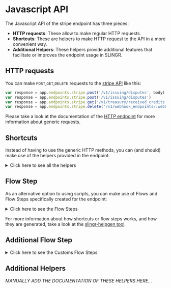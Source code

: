 # Javascript API

The Javascript API of the stripe endpoint has three pieces:

- **HTTP requests**: These allow to make regular HTTP requests.
- **Shortcuts**: These are helpers to make HTTP request to the API in a more convenient way.
- **Additional Helpers**: These helpers provide additional features that facilitate or improves the endpoint usage in SLINGR.

## HTTP requests
You can make `POST`,`GET`,`DELETE` requests to the [stripe API](API_URL_HERE) like this:
```javascript
var response = app.endpoints.stripe.post('/v1/issuing/disputes', body)
var response = app.endpoints.stripe.post('/v1/issuing/disputes')
var response = app.endpoints.stripe.get('/v1/treasury/received_credits')
var response = app.endpoints.stripe.delete('/v1/webhook_endpoints/:webhook_endpoint')
```

Please take a look at the documentation of the [HTTP endpoint](https://github.com/slingr-stack/http-endpoint#javascript-api)
for more information about generic requests.

## Shortcuts

Instead of having to use the generic HTTP methods, you can (and should) make use of the helpers provided in the endpoint:
<details>
    <summary>Click here to see all the helpers</summary>

<br>

* API URL: '/v1/account_links'
* HTTP Method: 'POST'
```javascript
app.endpoints.stripe.v1.accountLinks.post(body)
```
---
* API URL: '/v1/accounts'
* HTTP Method: 'POST'
```javascript
app.endpoints.stripe.v1.accounts.post(body)
```
---
* API URL: '/v1/accounts/:account'
* HTTP Method: 'POST'
```javascript
app.endpoints.stripe.v1.accounts.post(body)
```
---
* API URL: '/v1/accounts/:account/capabilities/:capability'
* HTTP Method: 'POST'
```javascript
app.endpoints.stripe.v1.accounts.capabilities.post(account, capability, body)
```
---
* API URL: '/v1/accounts/:account/external_accounts'
* HTTP Method: 'POST'
```javascript
app.endpoints.stripe.v1.accounts.externalAccounts.post(body)
```
---
* API URL: '/v1/accounts/:account/external_accounts/:id'
* HTTP Method: 'POST'
```javascript
app.endpoints.stripe.v1.accounts.externalAccounts.post(account, body)
```
---
* API URL: '/v1/accounts/:account/login_links'
* HTTP Method: 'POST'
```javascript
app.endpoints.stripe.v1.accounts.loginLinks.post(account, body)
```
---
* API URL: '/v1/accounts/:account/reject'
* HTTP Method: 'POST'
```javascript
app.endpoints.stripe.v1.accounts.reject.post(account, body)
```
---
* API URL: '/v1/application_fees/:id/refund'
* HTTP Method: 'POST'
```javascript
app.endpoints.stripe.v1.applicationFees.refund.post(id, body)
```
---
* API URL: '/v1/application_fees/:id/refunds'
* HTTP Method: 'POST'
```javascript
app.endpoints.stripe.v1.applicationFees.refunds.post(body)
```
---
* API URL: '/v1/application_fees/:fee/refunds/:id'
* HTTP Method: 'POST'
```javascript
app.endpoints.stripe.v1.applicationFees.refunds.post(fee, body)
```
---
* API URL: '/v1/charges'
* HTTP Method: 'POST'
```javascript
app.endpoints.stripe.v1.charges.post(body)
```
---
* API URL: '/v1/charges/:charge'
* HTTP Method: 'POST'
```javascript
app.endpoints.stripe.v1.charges.post(body)
```
---
* API URL: '/v1/charges/:charge/capture'
* HTTP Method: 'POST'
```javascript
app.endpoints.stripe.v1.charges.capture.post(charge, body)
```
---
* API URL: '/v1/checkout/sessions'
* HTTP Method: 'POST'
```javascript
app.endpoints.stripe.v1.checkout.sessions.post(body)
```
---
* API URL: '/v1/checkout/sessions/:session/expire'
* HTTP Method: 'POST'
```javascript
app.endpoints.stripe.v1.checkout.sessions.expire.post(session, body)
```
---
* API URL: '/v1/coupons'
* HTTP Method: 'POST'
```javascript
app.endpoints.stripe.v1.coupons.post(body)
```
---
* API URL: '/v1/coupons/:coupon'
* HTTP Method: 'POST'
```javascript
app.endpoints.stripe.v1.coupons.post(body)
```
---
* API URL: '/v1/credit_notes'
* HTTP Method: 'POST'
```javascript
app.endpoints.stripe.v1.creditNotes.post(body)
```
---
* API URL: '/v1/credit_notes/:id'
* HTTP Method: 'POST'
```javascript
app.endpoints.stripe.v1.creditNotes.post(body)
```
---
* API URL: '/v1/credit_notes/:id/void'
* HTTP Method: 'POST'
```javascript
app.endpoints.stripe.v1.creditNotes.void.post(id, body)
```
---
* API URL: '/v1/customers/:customer/balance_transactions'
* HTTP Method: 'POST'
```javascript
app.endpoints.stripe.v1.customers.balanceTransactions.post(body)
```
---
* API URL: '/v1/customers/:customer/balance_transactions/:transaction'
* HTTP Method: 'POST'
```javascript
app.endpoints.stripe.v1.customers.balanceTransactions.post(customer, body)
```
---
* API URL: '/v1/customers/:customer/cash_balance'
* HTTP Method: 'POST'
```javascript
app.endpoints.stripe.v1.customers.cashBalance.post(customer, body)
```
---
* API URL: '/v1/billing_portal/configurations'
* HTTP Method: 'POST'
```javascript
app.endpoints.stripe.v1.billingPortal.configurations.post(body)
```
---
* API URL: '/v1/billing_portal/configurations/:configuration'
* HTTP Method: 'POST'
```javascript
app.endpoints.stripe.v1.billingPortal.configurations.post(body)
```
---
* API URL: '/v1/billing_portal/sessions'
* HTTP Method: 'POST'
```javascript
app.endpoints.stripe.v1.billingPortal.sessions.post(body)
```
---
* API URL: '/v1/customers/:customer/tax_ids'
* HTTP Method: 'POST'
```javascript
app.endpoints.stripe.v1.customers.taxIds.post(customer, body)
```
---
* API URL: '/v1/customers'
* HTTP Method: 'POST'
```javascript
app.endpoints.stripe.v1.customers.post(body)
```
---
* API URL: '/v1/customers/:customer'
* HTTP Method: 'POST'
```javascript
app.endpoints.stripe.v1.customers.post(body)
```
---
* API URL: '/v1/disputes/:dispute'
* HTTP Method: 'POST'
```javascript
app.endpoints.stripe.v1.disputes.post(dispute, body)
```
---
* API URL: '/v1/disputes/:dispute/close'
* HTTP Method: 'POST'
```javascript
app.endpoints.stripe.v1.disputes.close.post(dispute, body)
```
---
* API URL: '/v1/file_links'
* HTTP Method: 'POST'
```javascript
app.endpoints.stripe.v1.fileLinks.post(body)
```
---
* API URL: '/v1/file_links/:link'
* HTTP Method: 'POST'
```javascript
app.endpoints.stripe.v1.fileLinks.post(body)
```
---
* API URL: 'https://files.stripe.com/v1/files'
* HTTP Method: 'POST'
```javascript
app.endpoints.stripe.v1.files.post(body)
```
---
* API URL: '/v1/financial_connections/accounts/:account/disconnect'
* HTTP Method: 'POST'
```javascript
app.endpoints.stripe.v1.financialConnections.accounts.disconnect.post(account, body)
```
---
* API URL: '/v1/financial_connections/accounts/:account/refresh'
* HTTP Method: 'POST'
```javascript
app.endpoints.stripe.v1.financialConnections.accounts.refresh.post(account, body)
```
---
* API URL: '/v1/financial_connections/sessions'
* HTTP Method: 'POST'
```javascript
app.endpoints.stripe.v1.financialConnections.sessions.post(body)
```
---
* API URL: '/v1/identity/verification_sessions'
* HTTP Method: 'POST'
```javascript
app.endpoints.stripe.v1.identity.verificationSessions.post(body)
```
---
* API URL: '/v1/identity/verification_sessions/:session'
* HTTP Method: 'POST'
```javascript
app.endpoints.stripe.v1.identity.verificationSessions.post(body)
```
---
* API URL: '/v1/identity/verification_sessions/:session/cancel'
* HTTP Method: 'POST'
```javascript
app.endpoints.stripe.v1.identity.verificationSessions.cancel.post(session, body)
```
---
* API URL: '/v1/identity/verification_sessions/:session/redact'
* HTTP Method: 'POST'
```javascript
app.endpoints.stripe.v1.identity.verificationSessions.redact.post(session, body)
```
---
* API URL: '/v1/invoiceitems'
* HTTP Method: 'POST'
```javascript
app.endpoints.stripe.v1.invoiceitems.post(body)
```
---
* API URL: '/v1/invoiceitems/:invoiceitem'
* HTTP Method: 'POST'
```javascript
app.endpoints.stripe.v1.invoiceitems.post(body)
```
---
* API URL: '/v1/invoices'
* HTTP Method: 'POST'
```javascript
app.endpoints.stripe.v1.invoices.post(body)
```
---
* API URL: '/v1/invoices/:invoice'
* HTTP Method: 'POST'
```javascript
app.endpoints.stripe.v1.invoices.post(body)
```
---
* API URL: '/v1/invoices/:invoice/finalize'
* HTTP Method: 'POST'
```javascript
app.endpoints.stripe.v1.invoices.finalize.post(invoice, body)
```
---
* API URL: '/v1/invoices/:invoice/mark_uncollectible'
* HTTP Method: 'POST'
```javascript
app.endpoints.stripe.v1.invoices.markUncollectible.post(invoice, body)
```
---
* API URL: '/v1/invoices/:invoice/pay'
* HTTP Method: 'POST'
```javascript
app.endpoints.stripe.v1.invoices.pay.post(invoice, body)
```
---
* API URL: '/v1/invoices/:invoice/send'
* HTTP Method: 'POST'
```javascript
app.endpoints.stripe.v1.invoices.send.post(invoice, body)
```
---
* API URL: '/v1/invoices/:invoice/void'
* HTTP Method: 'POST'
```javascript
app.endpoints.stripe.v1.invoices.void.post(invoice, body)
```
---
* API URL: '/v1/issuing/authorizations/:authorization'
* HTTP Method: 'POST'
```javascript
app.endpoints.stripe.v1.issuing.authorizations.post(authorization, body)
```
---
* API URL: '/v1/issuing/authorizations/:authorization/approve'
* HTTP Method: 'POST'
```javascript
app.endpoints.stripe.v1.issuing.authorizations.approve.post(authorization, body)
```
---
* API URL: '/v1/issuing/authorizations/:authorization/decline'
* HTTP Method: 'POST'
```javascript
app.endpoints.stripe.v1.issuing.authorizations.decline.post(authorization, body)
```
---
* API URL: '/v1/issuing/cardholders'
* HTTP Method: 'POST'
```javascript
app.endpoints.stripe.v1.issuing.cardholders.post(body)
```
---
* API URL: '/v1/issuing/cardholders/:cardholder'
* HTTP Method: 'POST'
```javascript
app.endpoints.stripe.v1.issuing.cardholders.post(body)
```
---
* API URL: '/v1/issuing/cards'
* HTTP Method: 'POST'
```javascript
app.endpoints.stripe.v1.issuing.cards.post(body)
```
---
* API URL: '/v1/issuing/cards/:card'
* HTTP Method: 'POST'
```javascript
app.endpoints.stripe.v1.issuing.cards.post(body)
```
---
* API URL: '/v1/test_helpers/issuing/cards/:card/shipping/fail'
* HTTP Method: 'POST'
```javascript
app.endpoints.stripe.v1.testHelpers.issuing.cards.shipping.fail.post(card, body)
```
---
* API URL: '/v1/test_helpers/issuing/cards/:card/shipping/return'
* HTTP Method: 'POST'
```javascript
app.endpoints.stripe.v1.testHelpers.issuing.cards.shipping.return.post(card, body)
```
---
* API URL: '/v1/test_helpers/issuing/cards/:card/shipping/ship'
* HTTP Method: 'POST'
```javascript
app.endpoints.stripe.v1.testHelpers.issuing.cards.shipping.ship.post(card, body)
```
---
* API URL: '/v1/issuing/disputes'
* HTTP Method: 'POST'
```javascript
app.endpoints.stripe.v1.issuing.disputes.post(body)
```
---
* API URL: '/v1/issuing/disputes/:dispute'
* HTTP Method: 'POST'
```javascript
app.endpoints.stripe.v1.issuing.disputes.post(body)
```
---
* API URL: '/v1/issuing/disputes/:dispute/submit'
* HTTP Method: 'POST'
```javascript
app.endpoints.stripe.v1.issuing.disputes.submit.post(dispute, body)
```
---
* API URL: '/v1/issuing/transactions/:transaction'
* HTTP Method: 'POST'
```javascript
app.endpoints.stripe.v1.issuing.transactions.post(transaction, body)
```
---
* API URL: '/v1/payment_intents'
* HTTP Method: 'POST'
```javascript
app.endpoints.stripe.v1.paymentIntents.post(body)
```
---
* API URL: '/v1/payment_intents/:intent'
* HTTP Method: 'POST'
```javascript
app.endpoints.stripe.v1.paymentIntents.post(body)
```
---
* API URL: '/v1/payment_intents/:intent/apply_customer_balance'
* HTTP Method: 'POST'
```javascript
app.endpoints.stripe.v1.paymentIntents.applyCustomerBalance.post(intent, body)
```
---
* API URL: '/v1/payment_intents/:intent/cancel'
* HTTP Method: 'POST'
```javascript
app.endpoints.stripe.v1.paymentIntents.cancel.post(intent, body)
```
---
* API URL: '/v1/payment_intents/:intent/capture'
* HTTP Method: 'POST'
```javascript
app.endpoints.stripe.v1.paymentIntents.capture.post(intent, body)
```
---
* API URL: '/v1/payment_intents/:intent/confirm'
* HTTP Method: 'POST'
```javascript
app.endpoints.stripe.v1.paymentIntents.confirm.post(intent, body)
```
---
* API URL: '/v1/payment_intents/:intent/increment_authorization'
* HTTP Method: 'POST'
```javascript
app.endpoints.stripe.v1.paymentIntents.incrementAuthorization.post(intent, body)
```
---
* API URL: '/v1/payment_intents/:intent/verify_microdeposits'
* HTTP Method: 'POST'
```javascript
app.endpoints.stripe.v1.paymentIntents.verifyMicrodeposits.post(intent, body)
```
---
* API URL: '/v1/payment_links'
* HTTP Method: 'POST'
```javascript
app.endpoints.stripe.v1.paymentLinks.post(body)
```
---
* API URL: '/v1/payment_links/:payment_link'
* HTTP Method: 'POST'
```javascript
app.endpoints.stripe.v1.paymentLinks.post(body)
```
---
* API URL: '/v1/payment_methods'
* HTTP Method: 'POST'
```javascript
app.endpoints.stripe.v1.paymentMethods.post(body)
```
---
* API URL: '/v1/payment_methods/:payment_method'
* HTTP Method: 'POST'
```javascript
app.endpoints.stripe.v1.paymentMethods.post(body)
```
---
* API URL: '/v1/payment_methods/:payment_method/attach'
* HTTP Method: 'POST'
```javascript
app.endpoints.stripe.v1.paymentMethods.attach.post(paymentMethod, body)
```
---
* API URL: '/v1/payment_methods/:payment_method/detach'
* HTTP Method: 'POST'
```javascript
app.endpoints.stripe.v1.paymentMethods.detach.post(paymentMethod, body)
```
---
* API URL: '/v1/payouts'
* HTTP Method: 'POST'
```javascript
app.endpoints.stripe.v1.payouts.post(body)
```
---
* API URL: '/v1/payouts/:payout'
* HTTP Method: 'POST'
```javascript
app.endpoints.stripe.v1.payouts.post(body)
```
---
* API URL: '/v1/payouts/:payout/cancel'
* HTTP Method: 'POST'
```javascript
app.endpoints.stripe.v1.payouts.cancel.post(payout, body)
```
---
* API URL: '/v1/payouts/:payout/reverse'
* HTTP Method: 'POST'
```javascript
app.endpoints.stripe.v1.payouts.reverse.post(payout, body)
```
---
* API URL: '/v1/accounts/:account/persons'
* HTTP Method: 'POST'
```javascript
app.endpoints.stripe.v1.accounts.persons.post(body)
```
---
* API URL: '/v1/accounts/:account/persons/:person'
* HTTP Method: 'POST'
```javascript
app.endpoints.stripe.v1.accounts.persons.post(account, body)
```
---
* API URL: '/v1/prices'
* HTTP Method: 'POST'
```javascript
app.endpoints.stripe.v1.prices.post(body)
```
---
* API URL: '/v1/prices/:price'
* HTTP Method: 'POST'
```javascript
app.endpoints.stripe.v1.prices.post(body)
```
---
* API URL: '/v1/products'
* HTTP Method: 'POST'
```javascript
app.endpoints.stripe.v1.products.post(body)
```
---
* API URL: '/v1/products/:id'
* HTTP Method: 'POST'
```javascript
app.endpoints.stripe.v1.products.post(body)
```
---
* API URL: '/v1/promotion_codes'
* HTTP Method: 'POST'
```javascript
app.endpoints.stripe.v1.promotionCodes.post(body)
```
---
* API URL: '/v1/promotion_codes/:promotion_code'
* HTTP Method: 'POST'
```javascript
app.endpoints.stripe.v1.promotionCodes.post(body)
```
---
* API URL: '/v1/quotes'
* HTTP Method: 'POST'
```javascript
app.endpoints.stripe.v1.quotes.post(body)
```
---
* API URL: '/v1/quotes/:quote'
* HTTP Method: 'POST'
```javascript
app.endpoints.stripe.v1.quotes.post(body)
```
---
* API URL: '/v1/quotes/:quote/accept'
* HTTP Method: 'POST'
```javascript
app.endpoints.stripe.v1.quotes.accept.post(quote, body)
```
---
* API URL: '/v1/quotes/:quote/cancel'
* HTTP Method: 'POST'
```javascript
app.endpoints.stripe.v1.quotes.cancel.post(quote, body)
```
---
* API URL: '/v1/quotes/:quote/finalize'
* HTTP Method: 'POST'
```javascript
app.endpoints.stripe.v1.quotes.finalize.post(quote, body)
```
---
* API URL: '/v1/reviews/:review/approve'
* HTTP Method: 'POST'
```javascript
app.endpoints.stripe.v1.reviews.approve.post(review, body)
```
---
* API URL: '/v1/radar/value_lists'
* HTTP Method: 'POST'
```javascript
app.endpoints.stripe.v1.radar.valueLists.post(body)
```
---
* API URL: '/v1/radar/value_lists/:value_list'
* HTTP Method: 'POST'
```javascript
app.endpoints.stripe.v1.radar.valueLists.post(body)
```
---
* API URL: '/v1/radar/value_list_items'
* HTTP Method: 'POST'
```javascript
app.endpoints.stripe.v1.radar.valueListItems.post(body)
```
---
* API URL: '/v1/refunds'
* HTTP Method: 'POST'
```javascript
app.endpoints.stripe.v1.refunds.post(body)
```
---
* API URL: '/v1/refunds/:refund'
* HTTP Method: 'POST'
```javascript
app.endpoints.stripe.v1.refunds.post(body)
```
---
* API URL: '/v1/reporting/report_runs'
* HTTP Method: 'POST'
```javascript
app.endpoints.stripe.v1.reporting.reportRuns.post(body)
```
---
* API URL: '/v1/apps/secrets'
* HTTP Method: 'POST'
```javascript
app.endpoints.stripe.v1.apps.secrets.post(body)
```
---
* API URL: '/v1/apps/secrets/delete'
* HTTP Method: 'POST'
```javascript
app.endpoints.stripe.v1.apps.secrets.delete.post(body)
```
---
* API URL: '/v1/setup_intents'
* HTTP Method: 'POST'
```javascript
app.endpoints.stripe.v1.setupIntents.post(body)
```
---
* API URL: '/v1/setup_intents/:intent'
* HTTP Method: 'POST'
```javascript
app.endpoints.stripe.v1.setupIntents.post(body)
```
---
* API URL: '/v1/setup_intents/:intent/cancel'
* HTTP Method: 'POST'
```javascript
app.endpoints.stripe.v1.setupIntents.cancel.post(intent, body)
```
---
* API URL: '/v1/setup_intents/:intent/confirm'
* HTTP Method: 'POST'
```javascript
app.endpoints.stripe.v1.setupIntents.confirm.post(intent, body)
```
---
* API URL: '/v1/setup_intents/:intent/verify_microdeposits'
* HTTP Method: 'POST'
```javascript
app.endpoints.stripe.v1.setupIntents.verifyMicrodeposits.post(intent, body)
```
---
* API URL: '/v1/shipping_rates'
* HTTP Method: 'POST'
```javascript
app.endpoints.stripe.v1.shippingRates.post(body)
```
---
* API URL: '/v1/shipping_rates/:shipping_rate_token'
* HTTP Method: 'POST'
```javascript
app.endpoints.stripe.v1.shippingRates.post(body)
```
---
* API URL: '/v1/skus'
* HTTP Method: 'POST'
```javascript
app.endpoints.stripe.v1.skus.post(body)
```
---
* API URL: '/v1/skus/:id'
* HTTP Method: 'POST'
```javascript
app.endpoints.stripe.v1.skus.post(body)
```
---
* API URL: '/v1/customers/:customer/sources'
* HTTP Method: 'POST'
```javascript
app.endpoints.stripe.v1.customers.sources.post(body)
```
---
* API URL: '/v1/customers/:customer/sources/:id'
* HTTP Method: 'POST'
```javascript
app.endpoints.stripe.v1.customers.sources.post(customer, body)
```
---
* API URL: '/v1/customers/:customer/sources/:id/verify'
* HTTP Method: 'POST'
```javascript
app.endpoints.stripe.v1.customers.sources.verify.post(customer, id, body)
```
---
* API URL: '/v1/sources'
* HTTP Method: 'POST'
```javascript
app.endpoints.stripe.v1.sources.post(body)
```
---
* API URL: '/v1/sources/:source'
* HTTP Method: 'POST'
```javascript
app.endpoints.stripe.v1.sources.post(body)
```
---
* API URL: '/v1/subscription_items'
* HTTP Method: 'POST'
```javascript
app.endpoints.stripe.v1.subscriptionItems.post(body)
```
---
* API URL: '/v1/subscription_items/:item'
* HTTP Method: 'POST'
```javascript
app.endpoints.stripe.v1.subscriptionItems.post(body)
```
---
* API URL: '/v1/subscription_items/:subscription_item/usage_records'
* HTTP Method: 'POST'
```javascript
app.endpoints.stripe.v1.subscriptionItems.usageRecords.post(subscriptionItem, body)
```
---
* API URL: '/v1/subscription_schedules'
* HTTP Method: 'POST'
```javascript
app.endpoints.stripe.v1.subscriptionSchedules.post(body)
```
---
* API URL: '/v1/subscription_schedules/:schedule'
* HTTP Method: 'POST'
```javascript
app.endpoints.stripe.v1.subscriptionSchedules.post(body)
```
---
* API URL: '/v1/subscription_schedules/:schedule/cancel'
* HTTP Method: 'POST'
```javascript
app.endpoints.stripe.v1.subscriptionSchedules.cancel.post(schedule, body)
```
---
* API URL: '/v1/subscription_schedules/:schedule/release'
* HTTP Method: 'POST'
```javascript
app.endpoints.stripe.v1.subscriptionSchedules.release.post(schedule, body)
```
---
* API URL: '/v1/subscriptions'
* HTTP Method: 'POST'
```javascript
app.endpoints.stripe.v1.subscriptions.post(body)
```
---
* API URL: '/v1/subscriptions/:subscription_exposed_id'
* HTTP Method: 'POST'
```javascript
app.endpoints.stripe.v1.subscriptions.post(body)
```
---
* API URL: '/v1/tax_rates'
* HTTP Method: 'POST'
```javascript
app.endpoints.stripe.v1.taxRates.post(body)
```
---
* API URL: '/v1/tax_rates/:tax_rate'
* HTTP Method: 'POST'
```javascript
app.endpoints.stripe.v1.taxRates.post(body)
```
---
* API URL: '/v1/terminal/configurations'
* HTTP Method: 'POST'
```javascript
app.endpoints.stripe.v1.terminal.configurations.post(body)
```
---
* API URL: '/v1/terminal/configurations/:configuration'
* HTTP Method: 'POST'
```javascript
app.endpoints.stripe.v1.terminal.configurations.post(body)
```
---
* API URL: '/v1/terminal/connection_tokens'
* HTTP Method: 'POST'
```javascript
app.endpoints.stripe.v1.terminal.connectionTokens.post(body)
```
---
* API URL: '/v1/terminal/locations'
* HTTP Method: 'POST'
```javascript
app.endpoints.stripe.v1.terminal.locations.post(body)
```
---
* API URL: '/v1/terminal/locations/:location'
* HTTP Method: 'POST'
```javascript
app.endpoints.stripe.v1.terminal.locations.post(body)
```
---
* API URL: '/v1/terminal/readers'
* HTTP Method: 'POST'
```javascript
app.endpoints.stripe.v1.terminal.readers.post(body)
```
---
* API URL: '/v1/terminal/readers/:reader'
* HTTP Method: 'POST'
```javascript
app.endpoints.stripe.v1.terminal.readers.post(body)
```
---
* API URL: '/v1/terminal/readers/:reader/cancel_action'
* HTTP Method: 'POST'
```javascript
app.endpoints.stripe.v1.terminal.readers.cancelAction.post(reader, body)
```
---
* API URL: '/v1/terminal/readers/:reader/process_payment_intent'
* HTTP Method: 'POST'
```javascript
app.endpoints.stripe.v1.terminal.readers.processPaymentIntent.post(reader, body)
```
---
* API URL: '/v1/terminal/readers/:reader/process_setup_intent'
* HTTP Method: 'POST'
```javascript
app.endpoints.stripe.v1.terminal.readers.processSetupIntent.post(reader, body)
```
---
* API URL: '/v1/terminal/readers/:reader/set_reader_display'
* HTTP Method: 'POST'
```javascript
app.endpoints.stripe.v1.terminal.readers.setReaderDisplay.post(reader, body)
```
---
* API URL: '/v1/test_helpers/terminal/readers/:reader/present_payment_method'
* HTTP Method: 'POST'
```javascript
app.endpoints.stripe.v1.testHelpers.terminal.readers.presentPaymentMethod.post(reader, body)
```
---
* API URL: '/v1/test_helpers/test_clocks'
* HTTP Method: 'POST'
```javascript
app.endpoints.stripe.v1.testHelpers.testClocks.post(body)
```
---
* API URL: '/v1/test_helpers/test_clocks/:test_clock/advance'
* HTTP Method: 'POST'
```javascript
app.endpoints.stripe.v1.testHelpers.testClocks.advance.post(testClock, body)
```
---
* API URL: '/v1/tokens'
* HTTP Method: 'POST'
```javascript
app.endpoints.stripe.v1.tokens.post(body)
```
---
* API URL: '/v1/topups'
* HTTP Method: 'POST'
```javascript
app.endpoints.stripe.v1.topups.post(body)
```
---
* API URL: '/v1/topups/:topup'
* HTTP Method: 'POST'
```javascript
app.endpoints.stripe.v1.topups.post(body)
```
---
* API URL: '/v1/topups/:topup/cancel'
* HTTP Method: 'POST'
```javascript
app.endpoints.stripe.v1.topups.cancel.post(topup, body)
```
---
* API URL: '/v1/transfers/:id/reversals'
* HTTP Method: 'POST'
```javascript
app.endpoints.stripe.v1.transfers.reversals.post(body)
```
---
* API URL: '/v1/transfers/:transfer/reversals/:id'
* HTTP Method: 'POST'
```javascript
app.endpoints.stripe.v1.transfers.reversals.post(transfer, body)
```
---
* API URL: '/v1/transfers'
* HTTP Method: 'POST'
```javascript
app.endpoints.stripe.v1.transfers.post(body)
```
---
* API URL: '/v1/transfers/:transfer'
* HTTP Method: 'POST'
```javascript
app.endpoints.stripe.v1.transfers.post(body)
```
---
* API URL: '/v1/treasury/credit_reversals'
* HTTP Method: 'POST'
```javascript
app.endpoints.stripe.v1.treasury.creditReversals.post(body)
```
---
* API URL: '/v1/treasury/debit_reversals'
* HTTP Method: 'POST'
```javascript
app.endpoints.stripe.v1.treasury.debitReversals.post(body)
```
---
* API URL: '/v1/treasury/financial_accounts/:financial_account/features'
* HTTP Method: 'POST'
```javascript
app.endpoints.stripe.v1.treasury.financialAccounts.features.post(financialAccount, body)
```
---
* API URL: '/v1/treasury/financial_accounts'
* HTTP Method: 'POST'
```javascript
app.endpoints.stripe.v1.treasury.financialAccounts.post(body)
```
---
* API URL: '/v1/treasury/financial_accounts/:financial_account'
* HTTP Method: 'POST'
```javascript
app.endpoints.stripe.v1.treasury.financialAccounts.post(body)
```
---
* API URL: '/v1/test_helpers/treasury/inbound_transfers/:id/fail'
* HTTP Method: 'POST'
```javascript
app.endpoints.stripe.v1.testHelpers.treasury.inboundTransfers.fail.post(id, body)
```
---
* API URL: '/v1/test_helpers/treasury/inbound_transfers/:id/succeed'
* HTTP Method: 'POST'
```javascript
app.endpoints.stripe.v1.testHelpers.treasury.inboundTransfers.succeed.post(id, body)
```
---
* API URL: '/v1/treasury/inbound_transfers'
* HTTP Method: 'POST'
```javascript
app.endpoints.stripe.v1.treasury.inboundTransfers.post(body)
```
---
* API URL: '/v1/treasury/inbound_transfers/:inbound_transfer/cancel'
* HTTP Method: 'POST'
```javascript
app.endpoints.stripe.v1.treasury.inboundTransfers.cancel.post(inboundTransfer, body)
```
---
* API URL: '/v1/test_helpers/treasury/outbound_payments/:id/fail'
* HTTP Method: 'POST'
```javascript
app.endpoints.stripe.v1.testHelpers.treasury.outboundPayments.fail.post(id, body)
```
---
* API URL: '/v1/test_helpers/treasury/outbound_payments/:id/post'
* HTTP Method: 'POST'
```javascript
app.endpoints.stripe.v1.testHelpers.treasury.outboundPayments.post.post(id, body)
```
---
* API URL: '/v1/test_helpers/treasury/outbound_payments/:id/return'
* HTTP Method: 'POST'
```javascript
app.endpoints.stripe.v1.testHelpers.treasury.outboundPayments.return.post(id, body)
```
---
* API URL: '/v1/treasury/outbound_payments'
* HTTP Method: 'POST'
```javascript
app.endpoints.stripe.v1.treasury.outboundPayments.post(body)
```
---
* API URL: '/v1/treasury/outbound_payments/:id/cancel'
* HTTP Method: 'POST'
```javascript
app.endpoints.stripe.v1.treasury.outboundPayments.cancel.post(id, body)
```
---
* API URL: '/v1/test_helpers/treasury/outbound_transfers/:outbound_transfer/fail'
* HTTP Method: 'POST'
```javascript
app.endpoints.stripe.v1.testHelpers.treasury.outboundTransfers.fail.post(outboundTransfer, body)
```
---
* API URL: '/v1/test_helpers/treasury/outbound_transfers/:outbound_transfer/post'
* HTTP Method: 'POST'
```javascript
app.endpoints.stripe.v1.testHelpers.treasury.outboundTransfers.post.post(outboundTransfer, body)
```
---
* API URL: '/v1/test_helpers/treasury/outbound_transfers/:outbound_transfer/return'
* HTTP Method: 'POST'
```javascript
app.endpoints.stripe.v1.testHelpers.treasury.outboundTransfers.return.post(outboundTransfer, body)
```
---
* API URL: '/v1/treasury/outbound_transfers'
* HTTP Method: 'POST'
```javascript
app.endpoints.stripe.v1.treasury.outboundTransfers.post(body)
```
---
* API URL: '/v1/treasury/outbound_transfers/:outbound_transfer/cancel'
* HTTP Method: 'POST'
```javascript
app.endpoints.stripe.v1.treasury.outboundTransfers.cancel.post(outboundTransfer, body)
```
---
* API URL: '/v1/test_helpers/treasury/received_credits'
* HTTP Method: 'POST'
```javascript
app.endpoints.stripe.v1.testHelpers.treasury.receivedCredits.post(body)
```
---
* API URL: '/v1/test_helpers/treasury/received_debits'
* HTTP Method: 'POST'
```javascript
app.endpoints.stripe.v1.testHelpers.treasury.receivedDebits.post(body)
```
---
* API URL: '/v1/webhook_endpoints'
* HTTP Method: 'POST'
```javascript
app.endpoints.stripe.v1.webhookEndpoints.post(body)
```
---
* API URL: '/v1/webhook_endpoints/:webhook_endpoint'
* HTTP Method: 'POST'
```javascript
app.endpoints.stripe.v1.webhookEndpoints.post(body)
```
---
* API URL: '/v1/accounts'
* HTTP Method: 'GET'
```javascript
app.endpoints.stripe.v1.accounts.get()
```
---
* API URL: '/v1/accounts/:account'
* HTTP Method: 'GET'
```javascript
app.endpoints.stripe.v1.accounts.get()
```
---
* API URL: '/v1/accounts/:account/capabilities'
* HTTP Method: 'GET'
```javascript
app.endpoints.stripe.v1.accounts.capabilities.get()
```
---
* API URL: '/v1/accounts/:account/capabilities/:capability'
* HTTP Method: 'GET'
```javascript
app.endpoints.stripe.v1.accounts.capabilities.get(account)
```
---
* API URL: '/v1/accounts/:account/external_accounts'
* HTTP Method: 'GET'
```javascript
app.endpoints.stripe.v1.accounts.externalAccounts.get()
```
---
* API URL: '/v1/accounts/:account/external_accounts/:id'
* HTTP Method: 'GET'
```javascript
app.endpoints.stripe.v1.accounts.externalAccounts.get(account)
```
---
* API URL: '/v1/application_fees/:id/refunds'
* HTTP Method: 'GET'
```javascript
app.endpoints.stripe.v1.applicationFees.refunds.get()
```
---
* API URL: '/v1/application_fees/:fee/refunds/:id'
* HTTP Method: 'GET'
```javascript
app.endpoints.stripe.v1.applicationFees.refunds.get(fee)
```
---
* API URL: '/v1/application_fees'
* HTTP Method: 'GET'
```javascript
app.endpoints.stripe.v1.applicationFees.get()
```
---
* API URL: '/v1/application_fees/:id'
* HTTP Method: 'GET'
```javascript
app.endpoints.stripe.v1.applicationFees.get()
```
---
* API URL: '/v1/balance'
* HTTP Method: 'GET'
```javascript
app.endpoints.stripe.v1.balance.get()
```
---
* API URL: '/v1/balance_transactions'
* HTTP Method: 'GET'
```javascript
app.endpoints.stripe.v1.balanceTransactions.get()
```
---
* API URL: '/v1/balance_transactions/:id'
* HTTP Method: 'GET'
```javascript
app.endpoints.stripe.v1.balanceTransactions.get()
```
---
* API URL: '/v1/charges'
* HTTP Method: 'GET'
```javascript
app.endpoints.stripe.v1.charges.get()
```
---
* API URL: '/v1/charges/:charge'
* HTTP Method: 'GET'
```javascript
app.endpoints.stripe.v1.charges.get()
```
---
* API URL: '/v1/charges/search'
* HTTP Method: 'GET'
```javascript
app.endpoints.stripe.v1.charges.search.get()
```
---
* API URL: '/v1/checkout/sessions'
* HTTP Method: 'GET'
```javascript
app.endpoints.stripe.v1.checkout.sessions.get()
```
---
* API URL: '/v1/checkout/sessions/:session'
* HTTP Method: 'GET'
```javascript
app.endpoints.stripe.v1.checkout.sessions.get()
```
---
* API URL: '/v1/checkout/sessions/:session/line_items'
* HTTP Method: 'GET'
```javascript
app.endpoints.stripe.v1.checkout.sessions.lineItems.get(session)
```
---
* API URL: '/v1/country_specs'
* HTTP Method: 'GET'
```javascript
app.endpoints.stripe.v1.countrySpecs.get()
```
---
* API URL: '/v1/country_specs/:country'
* HTTP Method: 'GET'
```javascript
app.endpoints.stripe.v1.countrySpecs.get()
```
---
* API URL: '/v1/coupons'
* HTTP Method: 'GET'
```javascript
app.endpoints.stripe.v1.coupons.get()
```
---
* API URL: '/v1/coupons/:coupon'
* HTTP Method: 'GET'
```javascript
app.endpoints.stripe.v1.coupons.get()
```
---
* API URL: '/v1/credit_notes'
* HTTP Method: 'GET'
```javascript
app.endpoints.stripe.v1.creditNotes.get()
```
---
* API URL: '/v1/credit_notes/:id'
* HTTP Method: 'GET'
```javascript
app.endpoints.stripe.v1.creditNotes.get()
```
---
* API URL: '/v1/credit_notes/preview'
* HTTP Method: 'GET'
```javascript
app.endpoints.stripe.v1.creditNotes.preview.get()
```
---
* API URL: '/v1/credit_notes/preview/lines'
* HTTP Method: 'GET'
```javascript
app.endpoints.stripe.v1.creditNotes.preview.lines.get()
```
---
* API URL: '/v1/credit_notes/:credit_note/lines'
* HTTP Method: 'GET'
```javascript
app.endpoints.stripe.v1.creditNotes.lines.get(creditNote)
```
---
* API URL: '/v1/customers/:customer/balance_transactions'
* HTTP Method: 'GET'
```javascript
app.endpoints.stripe.v1.customers.balanceTransactions.get()
```
---
* API URL: '/v1/customers/:customer/balance_transactions/:transaction'
* HTTP Method: 'GET'
```javascript
app.endpoints.stripe.v1.customers.balanceTransactions.get(customer)
```
---
* API URL: '/v1/customers/:customer/cash_balance'
* HTTP Method: 'GET'
```javascript
app.endpoints.stripe.v1.customers.cashBalance.get(customer)
```
---
* API URL: '/v1/customers/:customer/cash_balance_transactions'
* HTTP Method: 'GET'
```javascript
app.endpoints.stripe.v1.customers.cashBalanceTransactions.get()
```
---
* API URL: '/v1/customers/:customer/cash_balance_transactions/:transaction'
* HTTP Method: 'GET'
```javascript
app.endpoints.stripe.v1.customers.cashBalanceTransactions.get(customer)
```
---
* API URL: '/v1/billing_portal/configurations'
* HTTP Method: 'GET'
```javascript
app.endpoints.stripe.v1.billingPortal.configurations.get()
```
---
* API URL: '/v1/billing_portal/configurations/:configuration'
* HTTP Method: 'GET'
```javascript
app.endpoints.stripe.v1.billingPortal.configurations.get()
```
---
* API URL: '/v1/customers/:customer/tax_ids'
* HTTP Method: 'GET'
```javascript
app.endpoints.stripe.v1.customers.taxIds.get()
```
---
* API URL: '/v1/customers/:customer/tax_ids/:id'
* HTTP Method: 'GET'
```javascript
app.endpoints.stripe.v1.customers.taxIds.get(customer)
```
---
* API URL: '/v1/customers'
* HTTP Method: 'GET'
```javascript
app.endpoints.stripe.v1.customers.get()
```
---
* API URL: '/v1/customers/:customer'
* HTTP Method: 'GET'
```javascript
app.endpoints.stripe.v1.customers.get()
```
---
* API URL: '/v1/customers/search'
* HTTP Method: 'GET'
```javascript
app.endpoints.stripe.v1.customers.search.get()
```
---
* API URL: '/v1/customers/:customer/payment_methods/:payment_method'
* HTTP Method: 'GET'
```javascript
app.endpoints.stripe.v1.customers.paymentMethods.get(customer)
```
---
* API URL: '/v1/customers/:customer/payment_methods'
* HTTP Method: 'GET'
```javascript
app.endpoints.stripe.v1.customers.paymentMethods.get()
```
---
* API URL: '/v1/disputes'
* HTTP Method: 'GET'
```javascript
app.endpoints.stripe.v1.disputes.get()
```
---
* API URL: '/v1/disputes/:dispute'
* HTTP Method: 'GET'
```javascript
app.endpoints.stripe.v1.disputes.get()
```
---
* API URL: '/v1/events'
* HTTP Method: 'GET'
```javascript
app.endpoints.stripe.v1.events.get()
```
---
* API URL: '/v1/events/:id'
* HTTP Method: 'GET'
```javascript
app.endpoints.stripe.v1.events.get()
```
---
* API URL: '/v1/exchange_rates'
* HTTP Method: 'GET'
```javascript
app.endpoints.stripe.v1.exchangeRates.get()
```
---
* API URL: '/v1/exchange_rates/:rate_id'
* HTTP Method: 'GET'
```javascript
app.endpoints.stripe.v1.exchangeRates.get()
```
---
* API URL: '/v1/file_links'
* HTTP Method: 'GET'
```javascript
app.endpoints.stripe.v1.fileLinks.get()
```
---
* API URL: '/v1/file_links/:link'
* HTTP Method: 'GET'
```javascript
app.endpoints.stripe.v1.fileLinks.get()
```
---
* API URL: '/v1/files'
* HTTP Method: 'GET'
```javascript
app.endpoints.stripe.v1.files.get()
```
---
* API URL: '/v1/files/:file'
* HTTP Method: 'GET'
```javascript
app.endpoints.stripe.v1.files.get()
```
---
* API URL: '/v1/financial_connections/accounts'
* HTTP Method: 'GET'
```javascript
app.endpoints.stripe.v1.financialConnections.accounts.get()
```
---
* API URL: '/v1/financial_connections/accounts/:account'
* HTTP Method: 'GET'
```javascript
app.endpoints.stripe.v1.financialConnections.accounts.get()
```
---
* API URL: '/v1/financial_connections/sessions/:session'
* HTTP Method: 'GET'
```javascript
app.endpoints.stripe.v1.financialConnections.sessions.get(session)
```
---
* API URL: '/v1/identity/verification_reports'
* HTTP Method: 'GET'
```javascript
app.endpoints.stripe.v1.identity.verificationReports.get()
```
---
* API URL: '/v1/identity/verification_reports/:report'
* HTTP Method: 'GET'
```javascript
app.endpoints.stripe.v1.identity.verificationReports.get()
```
---
* API URL: '/v1/identity/verification_sessions'
* HTTP Method: 'GET'
```javascript
app.endpoints.stripe.v1.identity.verificationSessions.get()
```
---
* API URL: '/v1/identity/verification_sessions/:session'
* HTTP Method: 'GET'
```javascript
app.endpoints.stripe.v1.identity.verificationSessions.get()
```
---
* API URL: '/v1/invoiceitems'
* HTTP Method: 'GET'
```javascript
app.endpoints.stripe.v1.invoiceitems.get()
```
---
* API URL: '/v1/invoiceitems/:invoiceitem'
* HTTP Method: 'GET'
```javascript
app.endpoints.stripe.v1.invoiceitems.get()
```
---
* API URL: '/v1/invoices'
* HTTP Method: 'GET'
```javascript
app.endpoints.stripe.v1.invoices.get()
```
---
* API URL: '/v1/invoices/:invoice'
* HTTP Method: 'GET'
```javascript
app.endpoints.stripe.v1.invoices.get()
```
---
* API URL: '/v1/invoices/search'
* HTTP Method: 'GET'
```javascript
app.endpoints.stripe.v1.invoices.search.get()
```
---
* API URL: '/v1/invoices/upcoming'
* HTTP Method: 'GET'
```javascript
app.endpoints.stripe.v1.invoices.upcoming.get()
```
---
* API URL: '/v1/invoices/upcoming/lines'
* HTTP Method: 'GET'
```javascript
app.endpoints.stripe.v1.invoices.upcoming.lines.get()
```
---
* API URL: '/v1/invoices/:invoice/lines'
* HTTP Method: 'GET'
```javascript
app.endpoints.stripe.v1.invoices.lines.get(invoice)
```
---
* API URL: '/v1/issuing/authorizations'
* HTTP Method: 'GET'
```javascript
app.endpoints.stripe.v1.issuing.authorizations.get()
```
---
* API URL: '/v1/issuing/authorizations/:authorization'
* HTTP Method: 'GET'
```javascript
app.endpoints.stripe.v1.issuing.authorizations.get()
```
---
* API URL: '/v1/issuing/cardholders'
* HTTP Method: 'GET'
```javascript
app.endpoints.stripe.v1.issuing.cardholders.get()
```
---
* API URL: '/v1/issuing/cardholders/:cardholder'
* HTTP Method: 'GET'
```javascript
app.endpoints.stripe.v1.issuing.cardholders.get()
```
---
* API URL: '/v1/issuing/cards'
* HTTP Method: 'GET'
```javascript
app.endpoints.stripe.v1.issuing.cards.get()
```
---
* API URL: '/v1/issuing/cards/:card'
* HTTP Method: 'GET'
```javascript
app.endpoints.stripe.v1.issuing.cards.get()
```
---
* API URL: '/v1/issuing/disputes'
* HTTP Method: 'GET'
```javascript
app.endpoints.stripe.v1.issuing.disputes.get()
```
---
* API URL: '/v1/issuing/disputes/:dispute'
* HTTP Method: 'GET'
```javascript
app.endpoints.stripe.v1.issuing.disputes.get()
```
---
* API URL: '/v1/issuing/transactions'
* HTTP Method: 'GET'
```javascript
app.endpoints.stripe.v1.issuing.transactions.get()
```
---
* API URL: '/v1/issuing/transactions/:transaction'
* HTTP Method: 'GET'
```javascript
app.endpoints.stripe.v1.issuing.transactions.get()
```
---
* API URL: '/v1/mandates/:mandate'
* HTTP Method: 'GET'
```javascript
app.endpoints.stripe.v1.mandates.get(mandate)
```
---
* API URL: '/v1/payment_intents'
* HTTP Method: 'GET'
```javascript
app.endpoints.stripe.v1.paymentIntents.get()
```
---
* API URL: '/v1/payment_intents/:intent'
* HTTP Method: 'GET'
```javascript
app.endpoints.stripe.v1.paymentIntents.get()
```
---
* API URL: '/v1/payment_intents/search'
* HTTP Method: 'GET'
```javascript
app.endpoints.stripe.v1.paymentIntents.search.get()
```
---
* API URL: '/v1/payment_links'
* HTTP Method: 'GET'
```javascript
app.endpoints.stripe.v1.paymentLinks.get()
```
---
* API URL: '/v1/payment_links/:payment_link'
* HTTP Method: 'GET'
```javascript
app.endpoints.stripe.v1.paymentLinks.get()
```
---
* API URL: '/v1/payment_links/:payment_link/line_items'
* HTTP Method: 'GET'
```javascript
app.endpoints.stripe.v1.paymentLinks.lineItems.get(paymentLink)
```
---
* API URL: '/v1/payment_methods'
* HTTP Method: 'GET'
```javascript
app.endpoints.stripe.v1.paymentMethods.get()
```
---
* API URL: '/v1/payment_methods/:payment_method'
* HTTP Method: 'GET'
```javascript
app.endpoints.stripe.v1.paymentMethods.get()
```
---
* API URL: '/v1/payouts'
* HTTP Method: 'GET'
```javascript
app.endpoints.stripe.v1.payouts.get()
```
---
* API URL: '/v1/payouts/:payout'
* HTTP Method: 'GET'
```javascript
app.endpoints.stripe.v1.payouts.get()
```
---
* API URL: '/v1/accounts/:account/persons'
* HTTP Method: 'GET'
```javascript
app.endpoints.stripe.v1.accounts.persons.get()
```
---
* API URL: '/v1/accounts/:account/persons/:person'
* HTTP Method: 'GET'
```javascript
app.endpoints.stripe.v1.accounts.persons.get(account)
```
---
* API URL: '/v1/prices'
* HTTP Method: 'GET'
```javascript
app.endpoints.stripe.v1.prices.get()
```
---
* API URL: '/v1/prices/:price'
* HTTP Method: 'GET'
```javascript
app.endpoints.stripe.v1.prices.get()
```
---
* API URL: '/v1/prices/search'
* HTTP Method: 'GET'
```javascript
app.endpoints.stripe.v1.prices.search.get()
```
---
* API URL: '/v1/products'
* HTTP Method: 'GET'
```javascript
app.endpoints.stripe.v1.products.get()
```
---
* API URL: '/v1/products/:id'
* HTTP Method: 'GET'
```javascript
app.endpoints.stripe.v1.products.get()
```
---
* API URL: '/v1/products/search'
* HTTP Method: 'GET'
```javascript
app.endpoints.stripe.v1.products.search.get()
```
---
* API URL: '/v1/promotion_codes'
* HTTP Method: 'GET'
```javascript
app.endpoints.stripe.v1.promotionCodes.get()
```
---
* API URL: '/v1/promotion_codes/:promotion_code'
* HTTP Method: 'GET'
```javascript
app.endpoints.stripe.v1.promotionCodes.get()
```
---
* API URL: '/v1/quotes/:quote/computed_upfront_line_items'
* HTTP Method: 'GET'
```javascript
app.endpoints.stripe.v1.quotes.computedUpfrontLineItems.get(quote)
```
---
* API URL: '/v1/quotes/:quote/line_items'
* HTTP Method: 'GET'
```javascript
app.endpoints.stripe.v1.quotes.lineItems.get(quote)
```
---
* API URL: '/v1/quotes'
* HTTP Method: 'GET'
```javascript
app.endpoints.stripe.v1.quotes.get()
```
---
* API URL: '/v1/quotes/:quote'
* HTTP Method: 'GET'
```javascript
app.endpoints.stripe.v1.quotes.get()
```
---
* API URL: '/v1/quotes/:quote/pdf'
* HTTP Method: 'GET'
```javascript
app.endpoints.stripe.v1.quotes.pdf.get(quote)
```
---
* API URL: '/v1/radar/early_fraud_warnings'
* HTTP Method: 'GET'
```javascript
app.endpoints.stripe.v1.radar.earlyFraudWarnings.get()
```
---
* API URL: '/v1/radar/early_fraud_warnings/:early_fraud_warning'
* HTTP Method: 'GET'
```javascript
app.endpoints.stripe.v1.radar.earlyFraudWarnings.get()
```
---
* API URL: '/v1/reviews'
* HTTP Method: 'GET'
```javascript
app.endpoints.stripe.v1.reviews.get()
```
---
* API URL: '/v1/reviews/:review'
* HTTP Method: 'GET'
```javascript
app.endpoints.stripe.v1.reviews.get()
```
---
* API URL: '/v1/radar/value_lists'
* HTTP Method: 'GET'
```javascript
app.endpoints.stripe.v1.radar.valueLists.get()
```
---
* API URL: '/v1/radar/value_lists/:value_list'
* HTTP Method: 'GET'
```javascript
app.endpoints.stripe.v1.radar.valueLists.get()
```
---
* API URL: '/v1/radar/value_list_items'
* HTTP Method: 'GET'
```javascript
app.endpoints.stripe.v1.radar.valueListItems.get()
```
---
* API URL: '/v1/radar/value_list_items/:item'
* HTTP Method: 'GET'
```javascript
app.endpoints.stripe.v1.radar.valueListItems.get()
```
---
* API URL: '/v1/refunds'
* HTTP Method: 'GET'
```javascript
app.endpoints.stripe.v1.refunds.get()
```
---
* API URL: '/v1/refunds/:refund'
* HTTP Method: 'GET'
```javascript
app.endpoints.stripe.v1.refunds.get()
```
---
* API URL: '/v1/reporting/report_runs'
* HTTP Method: 'GET'
```javascript
app.endpoints.stripe.v1.reporting.reportRuns.get()
```
---
* API URL: '/v1/reporting/report_runs/:report_run'
* HTTP Method: 'GET'
```javascript
app.endpoints.stripe.v1.reporting.reportRuns.get()
```
---
* API URL: '/v1/reporting/report_types'
* HTTP Method: 'GET'
```javascript
app.endpoints.stripe.v1.reporting.reportTypes.get()
```
---
* API URL: '/v1/reporting/report_types/:report_type'
* HTTP Method: 'GET'
```javascript
app.endpoints.stripe.v1.reporting.reportTypes.get()
```
---
* API URL: '/v1/apps/secrets'
* HTTP Method: 'GET'
```javascript
app.endpoints.stripe.v1.apps.secrets.get()
```
---
* API URL: '/v1/apps/secrets/find'
* HTTP Method: 'GET'
```javascript
app.endpoints.stripe.v1.apps.secrets.find.get()
```
---
* API URL: '/v1/setup_attempts'
* HTTP Method: 'GET'
```javascript
app.endpoints.stripe.v1.setupAttempts.get()
```
---
* API URL: '/v1/setup_intents'
* HTTP Method: 'GET'
```javascript
app.endpoints.stripe.v1.setupIntents.get()
```
---
* API URL: '/v1/setup_intents/:intent'
* HTTP Method: 'GET'
```javascript
app.endpoints.stripe.v1.setupIntents.get()
```
---
* API URL: '/v1/shipping_rates'
* HTTP Method: 'GET'
```javascript
app.endpoints.stripe.v1.shippingRates.get()
```
---
* API URL: '/v1/shipping_rates/:shipping_rate_token'
* HTTP Method: 'GET'
```javascript
app.endpoints.stripe.v1.shippingRates.get()
```
---
* API URL: '/v1/sigma/scheduled_query_runs'
* HTTP Method: 'GET'
```javascript
app.endpoints.stripe.v1.sigma.scheduledQueryRuns.get()
```
---
* API URL: '/v1/sigma/scheduled_query_runs/:scheduled_query_run'
* HTTP Method: 'GET'
```javascript
app.endpoints.stripe.v1.sigma.scheduledQueryRuns.get()
```
---
* API URL: '/v1/skus'
* HTTP Method: 'GET'
```javascript
app.endpoints.stripe.v1.skus.get()
```
---
* API URL: '/v1/skus/:id'
* HTTP Method: 'GET'
```javascript
app.endpoints.stripe.v1.skus.get()
```
---
* API URL: '/v1/customers/:customer/sources'
* HTTP Method: 'GET'
```javascript
app.endpoints.stripe.v1.customers.sources.get()
```
---
* API URL: '/v1/customers/:customer/sources/:id'
* HTTP Method: 'GET'
```javascript
app.endpoints.stripe.v1.customers.sources.get(customer)
```
---
* API URL: '/v1/sources/:source'
* HTTP Method: 'GET'
```javascript
app.endpoints.stripe.v1.sources.get(source)
```
---
* API URL: '/v1/subscription_items'
* HTTP Method: 'GET'
```javascript
app.endpoints.stripe.v1.subscriptionItems.get()
```
---
* API URL: '/v1/subscription_items/:item'
* HTTP Method: 'GET'
```javascript
app.endpoints.stripe.v1.subscriptionItems.get()
```
---
* API URL: '/v1/subscription_items/:subscription_item/usage_record_summaries'
* HTTP Method: 'GET'
```javascript
app.endpoints.stripe.v1.subscriptionItems.usageRecordSummaries.get(subscriptionItem)
```
---
* API URL: '/v1/subscription_schedules'
* HTTP Method: 'GET'
```javascript
app.endpoints.stripe.v1.subscriptionSchedules.get()
```
---
* API URL: '/v1/subscription_schedules/:schedule'
* HTTP Method: 'GET'
```javascript
app.endpoints.stripe.v1.subscriptionSchedules.get()
```
---
* API URL: '/v1/subscriptions'
* HTTP Method: 'GET'
```javascript
app.endpoints.stripe.v1.subscriptions.get()
```
---
* API URL: '/v1/subscriptions/:subscription_exposed_id'
* HTTP Method: 'GET'
```javascript
app.endpoints.stripe.v1.subscriptions.get()
```
---
* API URL: '/v1/subscriptions/search'
* HTTP Method: 'GET'
```javascript
app.endpoints.stripe.v1.subscriptions.search.get()
```
---
* API URL: '/v1/tax_rates'
* HTTP Method: 'GET'
```javascript
app.endpoints.stripe.v1.taxRates.get()
```
---
* API URL: '/v1/tax_rates/:tax_rate'
* HTTP Method: 'GET'
```javascript
app.endpoints.stripe.v1.taxRates.get()
```
---
* API URL: '/v1/terminal/configurations'
* HTTP Method: 'GET'
```javascript
app.endpoints.stripe.v1.terminal.configurations.get()
```
---
* API URL: '/v1/terminal/configurations/:configuration'
* HTTP Method: 'GET'
```javascript
app.endpoints.stripe.v1.terminal.configurations.get()
```
---
* API URL: '/v1/terminal/locations'
* HTTP Method: 'GET'
```javascript
app.endpoints.stripe.v1.terminal.locations.get()
```
---
* API URL: '/v1/terminal/locations/:location'
* HTTP Method: 'GET'
```javascript
app.endpoints.stripe.v1.terminal.locations.get()
```
---
* API URL: '/v1/terminal/readers'
* HTTP Method: 'GET'
```javascript
app.endpoints.stripe.v1.terminal.readers.get()
```
---
* API URL: '/v1/terminal/readers/:reader'
* HTTP Method: 'GET'
```javascript
app.endpoints.stripe.v1.terminal.readers.get()
```
---
* API URL: '/v1/test_helpers/test_clocks'
* HTTP Method: 'GET'
```javascript
app.endpoints.stripe.v1.testHelpers.testClocks.get()
```
---
* API URL: '/v1/test_helpers/test_clocks/:test_clock'
* HTTP Method: 'GET'
```javascript
app.endpoints.stripe.v1.testHelpers.testClocks.get()
```
---
* API URL: '/v1/tokens/:token'
* HTTP Method: 'GET'
```javascript
app.endpoints.stripe.v1.tokens.get(token)
```
---
* API URL: '/v1/topups'
* HTTP Method: 'GET'
```javascript
app.endpoints.stripe.v1.topups.get()
```
---
* API URL: '/v1/topups/:topup'
* HTTP Method: 'GET'
```javascript
app.endpoints.stripe.v1.topups.get()
```
---
* API URL: '/v1/transfers/:id/reversals'
* HTTP Method: 'GET'
```javascript
app.endpoints.stripe.v1.transfers.reversals.get()
```
---
* API URL: '/v1/transfers/:transfer/reversals/:id'
* HTTP Method: 'GET'
```javascript
app.endpoints.stripe.v1.transfers.reversals.get(transfer)
```
---
* API URL: '/v1/transfers'
* HTTP Method: 'GET'
```javascript
app.endpoints.stripe.v1.transfers.get()
```
---
* API URL: '/v1/transfers/:transfer'
* HTTP Method: 'GET'
```javascript
app.endpoints.stripe.v1.transfers.get()
```
---
* API URL: '/v1/treasury/credit_reversals'
* HTTP Method: 'GET'
```javascript
app.endpoints.stripe.v1.treasury.creditReversals.get()
```
---
* API URL: '/v1/treasury/credit_reversals/:credit_reversal'
* HTTP Method: 'GET'
```javascript
app.endpoints.stripe.v1.treasury.creditReversals.get()
```
---
* API URL: '/v1/treasury/debit_reversals'
* HTTP Method: 'GET'
```javascript
app.endpoints.stripe.v1.treasury.debitReversals.get()
```
---
* API URL: '/v1/treasury/debit_reversals/:debit_reversal'
* HTTP Method: 'GET'
```javascript
app.endpoints.stripe.v1.treasury.debitReversals.get()
```
---
* API URL: '/v1/treasury/financial_accounts/:financial_account/features'
* HTTP Method: 'GET'
```javascript
app.endpoints.stripe.v1.treasury.financialAccounts.features.get(financialAccount)
```
---
* API URL: '/v1/treasury/financial_accounts'
* HTTP Method: 'GET'
```javascript
app.endpoints.stripe.v1.treasury.financialAccounts.get()
```
---
* API URL: '/v1/treasury/financial_accounts/:financial_account'
* HTTP Method: 'GET'
```javascript
app.endpoints.stripe.v1.treasury.financialAccounts.get()
```
---
* API URL: '/v1/treasury/inbound_transfers'
* HTTP Method: 'GET'
```javascript
app.endpoints.stripe.v1.treasury.inboundTransfers.get()
```
---
* API URL: '/v1/treasury/inbound_transfers/:id'
* HTTP Method: 'GET'
```javascript
app.endpoints.stripe.v1.treasury.inboundTransfers.get()
```
---
* API URL: '/v1/treasury/outbound_payments'
* HTTP Method: 'GET'
```javascript
app.endpoints.stripe.v1.treasury.outboundPayments.get()
```
---
* API URL: '/v1/treasury/outbound_payments/:id'
* HTTP Method: 'GET'
```javascript
app.endpoints.stripe.v1.treasury.outboundPayments.get()
```
---
* API URL: '/v1/treasury/outbound_transfers'
* HTTP Method: 'GET'
```javascript
app.endpoints.stripe.v1.treasury.outboundTransfers.get()
```
---
* API URL: '/v1/treasury/outbound_transfers/:outbound_transfer'
* HTTP Method: 'GET'
```javascript
app.endpoints.stripe.v1.treasury.outboundTransfers.get()
```
---
* API URL: '/v1/treasury/received_credits'
* HTTP Method: 'GET'
```javascript
app.endpoints.stripe.v1.treasury.receivedCredits.get()
```
---
* API URL: '/v1/treasury/received_credits/:id'
* HTTP Method: 'GET'
```javascript
app.endpoints.stripe.v1.treasury.receivedCredits.get()
```
---
* API URL: '/v1/treasury/received_debits'
* HTTP Method: 'GET'
```javascript
app.endpoints.stripe.v1.treasury.receivedDebits.get()
```
---
* API URL: '/v1/treasury/received_debits/:id'
* HTTP Method: 'GET'
```javascript
app.endpoints.stripe.v1.treasury.receivedDebits.get()
```
---
* API URL: '/v1/treasury/transaction_entries'
* HTTP Method: 'GET'
```javascript
app.endpoints.stripe.v1.treasury.transactionEntries.get()
```
---
* API URL: '/v1/treasury/transaction_entries/:id'
* HTTP Method: 'GET'
```javascript
app.endpoints.stripe.v1.treasury.transactionEntries.get()
```
---
* API URL: '/v1/treasury/transactions'
* HTTP Method: 'GET'
```javascript
app.endpoints.stripe.v1.treasury.transactions.get()
```
---
* API URL: '/v1/treasury/transactions/:id'
* HTTP Method: 'GET'
```javascript
app.endpoints.stripe.v1.treasury.transactions.get()
```
---
* API URL: '/v1/webhook_endpoints'
* HTTP Method: 'GET'
```javascript
app.endpoints.stripe.v1.webhookEndpoints.get()
```
---
* API URL: '/v1/webhook_endpoints/:webhook_endpoint'
* HTTP Method: 'GET'
```javascript
app.endpoints.stripe.v1.webhookEndpoints.get()
```
---
* API URL: '/v1/accounts/:account'
* HTTP Method: 'DELETE'
```javascript
app.endpoints.stripe.v1.accounts.delete(account)
```
---
* API URL: '/v1/accounts/:account/external_accounts/:id'
* HTTP Method: 'DELETE'
```javascript
app.endpoints.stripe.v1.accounts.externalAccounts.delete(account, id)
```
---
* API URL: '/v1/coupons/:coupon'
* HTTP Method: 'DELETE'
```javascript
app.endpoints.stripe.v1.coupons.delete(coupon)
```
---
* API URL: '/v1/customers/:customer/tax_ids/:id'
* HTTP Method: 'DELETE'
```javascript
app.endpoints.stripe.v1.customers.taxIds.delete(customer, id)
```
---
* API URL: '/v1/customers/:customer'
* HTTP Method: 'DELETE'
```javascript
app.endpoints.stripe.v1.customers.delete(customer)
```
---
* API URL: '/v1/customers/:customer/discount'
* HTTP Method: 'DELETE'
```javascript
app.endpoints.stripe.v1.customers.discount.delete(customer)
```
---
* API URL: '/v1/invoiceitems/:invoiceitem'
* HTTP Method: 'DELETE'
```javascript
app.endpoints.stripe.v1.invoiceitems.delete(invoiceitem)
```
---
* API URL: '/v1/invoices/:invoice'
* HTTP Method: 'DELETE'
```javascript
app.endpoints.stripe.v1.invoices.delete(invoice)
```
---
* API URL: '/v1/accounts/:account/persons/:person'
* HTTP Method: 'DELETE'
```javascript
app.endpoints.stripe.v1.accounts.persons.delete(account, person)
```
---
* API URL: '/v1/products/:id'
* HTTP Method: 'DELETE'
```javascript
app.endpoints.stripe.v1.products.delete(id)
```
---
* API URL: '/v1/radar/value_lists/:value_list'
* HTTP Method: 'DELETE'
```javascript
app.endpoints.stripe.v1.radar.valueLists.delete(valueList)
```
---
* API URL: '/v1/radar/value_list_items/:item'
* HTTP Method: 'DELETE'
```javascript
app.endpoints.stripe.v1.radar.valueListItems.delete(item)
```
---
* API URL: '/v1/skus/:id'
* HTTP Method: 'DELETE'
```javascript
app.endpoints.stripe.v1.skus.delete(id)
```
---
* API URL: '/v1/customers/:customer/sources/:id'
* HTTP Method: 'DELETE'
```javascript
app.endpoints.stripe.v1.customers.sources.delete(customer, id)
```
---
* API URL: '/v1/subscription_items/:item'
* HTTP Method: 'DELETE'
```javascript
app.endpoints.stripe.v1.subscriptionItems.delete(item)
```
---
* API URL: '/v1/subscriptions/:subscription_exposed_id'
* HTTP Method: 'DELETE'
```javascript
app.endpoints.stripe.v1.subscriptions.delete(subscriptionExposedId)
```
---
* API URL: '/v1/subscriptions/:subscription_exposed_id/discount'
* HTTP Method: 'DELETE'
```javascript
app.endpoints.stripe.v1.subscriptions.discount.delete(subscriptionExposedId)
```
---
* API URL: '/v1/terminal/configurations/:configuration'
* HTTP Method: 'DELETE'
```javascript
app.endpoints.stripe.v1.terminal.configurations.delete(configuration)
```
---
* API URL: '/v1/terminal/locations/:location'
* HTTP Method: 'DELETE'
```javascript
app.endpoints.stripe.v1.terminal.locations.delete(location)
```
---
* API URL: '/v1/terminal/readers/:reader'
* HTTP Method: 'DELETE'
```javascript
app.endpoints.stripe.v1.terminal.readers.delete(reader)
```
---
* API URL: '/v1/test_helpers/test_clocks/:test_clock'
* HTTP Method: 'DELETE'
```javascript
app.endpoints.stripe.v1.testHelpers.testClocks.delete(testClock)
```
---
* API URL: '/v1/webhook_endpoints/:webhook_endpoint'
* HTTP Method: 'DELETE'
```javascript
app.endpoints.stripe.v1.webhookEndpoints.delete(webhookEndpoint)
```
---

</details>
    
## Flow Step

As an alternative option to using scripts, you can make use of Flows and Flow Steps specifically created for the endpoint: 
<details>
    <summary>Click here to see the Flow Steps</summary>

<br>



### Generic Flow Step

Generic flow step for full use of the entire endpoint and its services.

<h3>Inputs</h3>

<table>
    <thead>
    <tr>
        <th>Label</th>
        <th>Type</th>
        <th>Required</th>
        <th>Default</th>
        <th>Visibility</th>
        <th>Description</th>
    </tr>
    </thead>
    <tbody>
    <tr>
        <td>URL (Method)</td>
        <td>choice</td>
        <td>yes</td>
        <td> - </td>
        <td>Always</td>
        <td>
            This is the http method to be used against the endpoint. <br>
            Possible values are: <br>
            <i><strong>POST,GET,DELETE</strong></i>
        </td>
    </tr>
    <tr>
        <td>URL (Path)</td>
        <td>choice</td>
        <td>yes</td>
        <td> - </td>
        <td>Always</td>
        <td>
            The url to which this endpoint will send the request. This is the exact service to which the http request will be made. <br>
            Possible values are: <br>
            <i><strong>/v1/account_links<br>/v1/accounts<br>/v1/accounts/{account}<br>/v1/accounts/{account}/capabilities/{capability}<br>/v1/accounts/{account}/external_accounts<br>/v1/accounts/{account}/external_accounts/{id}<br>/v1/accounts/{account}/login_links<br>/v1/accounts/{account}/reject<br>/v1/application_fees/{id}/refund<br>/v1/application_fees/{id}/refunds<br>/v1/application_fees/{fee}/refunds/{id}<br>/v1/charges<br>/v1/charges/{charge}<br>/v1/charges/{charge}/capture<br>/v1/checkout/sessions<br>/v1/checkout/sessions/{session}/expire<br>/v1/coupons<br>/v1/coupons/{coupon}<br>/v1/credit_notes<br>/v1/credit_notes/{id}<br>/v1/credit_notes/{id}/void<br>/v1/customers/{customer}/balance_transactions<br>/v1/customers/{customer}/balance_transactions/{transaction}<br>/v1/customers/{customer}/cash_balance<br>/v1/billing_portal/configurations<br>/v1/billing_portal/configurations/{configuration}<br>/v1/billing_portal/sessions<br>/v1/customers/{customer}/tax_ids<br>/v1/customers<br>/v1/customers/{customer}<br>/v1/disputes/{dispute}<br>/v1/disputes/{dispute}/close<br>/v1/file_links<br>/v1/file_links/{link}<br>https://files.stripe.com/v1/files<br>/v1/financial_connections/accounts/{account}/disconnect<br>/v1/financial_connections/accounts/{account}/refresh<br>/v1/financial_connections/sessions<br>/v1/identity/verification_sessions<br>/v1/identity/verification_sessions/{session}<br>/v1/identity/verification_sessions/{session}/cancel<br>/v1/identity/verification_sessions/{session}/redact<br>/v1/invoiceitems<br>/v1/invoiceitems/{invoiceitem}<br>/v1/invoices<br>/v1/invoices/{invoice}<br>/v1/invoices/{invoice}/finalize<br>/v1/invoices/{invoice}/mark_uncollectible<br>/v1/invoices/{invoice}/pay<br>/v1/invoices/{invoice}/send<br>/v1/invoices/{invoice}/void<br>/v1/issuing/authorizations/{authorization}<br>/v1/issuing/authorizations/{authorization}/approve<br>/v1/issuing/authorizations/{authorization}/decline<br>/v1/issuing/cardholders<br>/v1/issuing/cardholders/{cardholder}<br>/v1/issuing/cards<br>/v1/issuing/cards/{card}<br>/v1/test_helpers/issuing/cards/{card}/shipping/fail<br>/v1/test_helpers/issuing/cards/{card}/shipping/return<br>/v1/test_helpers/issuing/cards/{card}/shipping/ship<br>/v1/issuing/disputes<br>/v1/issuing/disputes/{dispute}<br>/v1/issuing/disputes/{dispute}/submit<br>/v1/issuing/transactions/{transaction}<br>/v1/payment_intents<br>/v1/payment_intents/{intent}<br>/v1/payment_intents/{intent}/apply_customer_balance<br>/v1/payment_intents/{intent}/cancel<br>/v1/payment_intents/{intent}/capture<br>/v1/payment_intents/{intent}/confirm<br>/v1/payment_intents/{intent}/increment_authorization<br>/v1/payment_intents/{intent}/verify_microdeposits<br>/v1/payment_links<br>/v1/payment_links/{payment_link}<br>/v1/payment_methods<br>/v1/payment_methods/{payment_method}<br>/v1/payment_methods/{payment_method}/attach<br>/v1/payment_methods/{payment_method}/detach<br>/v1/payouts<br>/v1/payouts/{payout}<br>/v1/payouts/{payout}/cancel<br>/v1/payouts/{payout}/reverse<br>/v1/accounts/{account}/persons<br>/v1/accounts/{account}/persons/{person}<br>/v1/prices<br>/v1/prices/{price}<br>/v1/products<br>/v1/products/{id}<br>/v1/promotion_codes<br>/v1/promotion_codes/{promotion_code}<br>/v1/quotes<br>/v1/quotes/{quote}<br>/v1/quotes/{quote}/accept<br>/v1/quotes/{quote}/cancel<br>/v1/quotes/{quote}/finalize<br>/v1/reviews/{review}/approve<br>/v1/radar/value_lists<br>/v1/radar/value_lists/{value_list}<br>/v1/radar/value_list_items<br>/v1/refunds<br>/v1/refunds/{refund}<br>/v1/reporting/report_runs<br>/v1/apps/secrets<br>/v1/apps/secrets/delete<br>/v1/setup_intents<br>/v1/setup_intents/{intent}<br>/v1/setup_intents/{intent}/cancel<br>/v1/setup_intents/{intent}/confirm<br>/v1/setup_intents/{intent}/verify_microdeposits<br>/v1/shipping_rates<br>/v1/shipping_rates/{shipping_rate_token}<br>/v1/skus<br>/v1/skus/{id}<br>/v1/customers/{customer}/sources<br>/v1/customers/{customer}/sources/{id}<br>/v1/customers/{customer}/sources/{id}/verify<br>/v1/sources<br>/v1/sources/{source}<br>/v1/subscription_items<br>/v1/subscription_items/{item}<br>/v1/subscription_items/{subscription_item}/usage_records<br>/v1/subscription_schedules<br>/v1/subscription_schedules/{schedule}<br>/v1/subscription_schedules/{schedule}/cancel<br>/v1/subscription_schedules/{schedule}/release<br>/v1/subscriptions<br>/v1/subscriptions/{subscription_exposed_id}<br>/v1/tax_rates<br>/v1/tax_rates/{tax_rate}<br>/v1/terminal/configurations<br>/v1/terminal/configurations/{configuration}<br>/v1/terminal/connection_tokens<br>/v1/terminal/locations<br>/v1/terminal/locations/{location}<br>/v1/terminal/readers<br>/v1/terminal/readers/{reader}<br>/v1/terminal/readers/{reader}/cancel_action<br>/v1/terminal/readers/{reader}/process_payment_intent<br>/v1/terminal/readers/{reader}/process_setup_intent<br>/v1/terminal/readers/{reader}/set_reader_display<br>/v1/test_helpers/terminal/readers/{reader}/present_payment_method<br>/v1/test_helpers/test_clocks<br>/v1/test_helpers/test_clocks/{test_clock}/advance<br>/v1/tokens<br>/v1/topups<br>/v1/topups/{topup}<br>/v1/topups/{topup}/cancel<br>/v1/transfers/{id}/reversals<br>/v1/transfers/{transfer}/reversals/{id}<br>/v1/transfers<br>/v1/transfers/{transfer}<br>/v1/treasury/credit_reversals<br>/v1/treasury/debit_reversals<br>/v1/treasury/financial_accounts/{financial_account}/features<br>/v1/treasury/financial_accounts<br>/v1/treasury/financial_accounts/{financial_account}<br>/v1/test_helpers/treasury/inbound_transfers/{id}/fail<br>/v1/test_helpers/treasury/inbound_transfers/{id}/succeed<br>/v1/treasury/inbound_transfers<br>/v1/treasury/inbound_transfers/{inbound_transfer}/cancel<br>/v1/test_helpers/treasury/outbound_payments/{id}/fail<br>/v1/test_helpers/treasury/outbound_payments/{id}/post<br>/v1/test_helpers/treasury/outbound_payments/{id}/return<br>/v1/treasury/outbound_payments<br>/v1/treasury/outbound_payments/{id}/cancel<br>/v1/test_helpers/treasury/outbound_transfers/{outbound_transfer}/fail<br>/v1/test_helpers/treasury/outbound_transfers/{outbound_transfer}/post<br>/v1/test_helpers/treasury/outbound_transfers/{outbound_transfer}/return<br>/v1/treasury/outbound_transfers<br>/v1/treasury/outbound_transfers/{outbound_transfer}/cancel<br>/v1/test_helpers/treasury/received_credits<br>/v1/test_helpers/treasury/received_debits<br>/v1/webhook_endpoints<br>/v1/webhook_endpoints/{webhook_endpoint}<br>/v1/accounts<br>/v1/accounts/{account}<br>/v1/accounts/{account}/capabilities<br>/v1/accounts/{account}/capabilities/{capability}<br>/v1/accounts/{account}/external_accounts<br>/v1/accounts/{account}/external_accounts/{id}<br>/v1/application_fees/{id}/refunds<br>/v1/application_fees/{fee}/refunds/{id}<br>/v1/application_fees<br>/v1/application_fees/{id}<br>/v1/balance<br>/v1/balance_transactions<br>/v1/balance_transactions/{id}<br>/v1/charges<br>/v1/charges/{charge}<br>/v1/charges/search<br>/v1/checkout/sessions<br>/v1/checkout/sessions/{session}<br>/v1/checkout/sessions/{session}/line_items<br>/v1/country_specs<br>/v1/country_specs/{country}<br>/v1/coupons<br>/v1/coupons/{coupon}<br>/v1/credit_notes<br>/v1/credit_notes/{id}<br>/v1/credit_notes/preview<br>/v1/credit_notes/preview/lines<br>/v1/credit_notes/{credit_note}/lines<br>/v1/customers/{customer}/balance_transactions<br>/v1/customers/{customer}/balance_transactions/{transaction}<br>/v1/customers/{customer}/cash_balance<br>/v1/customers/{customer}/cash_balance_transactions<br>/v1/customers/{customer}/cash_balance_transactions/{transaction}<br>/v1/billing_portal/configurations<br>/v1/billing_portal/configurations/{configuration}<br>/v1/customers/{customer}/tax_ids<br>/v1/customers/{customer}/tax_ids/{id}<br>/v1/customers<br>/v1/customers/{customer}<br>/v1/customers/search<br>/v1/customers/{customer}/payment_methods/{payment_method}<br>/v1/customers/{customer}/payment_methods<br>/v1/disputes<br>/v1/disputes/{dispute}<br>/v1/events<br>/v1/events/{id}<br>/v1/exchange_rates<br>/v1/exchange_rates/{rate_id}<br>/v1/file_links<br>/v1/file_links/{link}<br>/v1/files<br>/v1/files/{file}<br>/v1/financial_connections/accounts<br>/v1/financial_connections/accounts/{account}<br>/v1/financial_connections/sessions/{session}<br>/v1/identity/verification_reports<br>/v1/identity/verification_reports/{report}<br>/v1/identity/verification_sessions<br>/v1/identity/verification_sessions/{session}<br>/v1/invoiceitems<br>/v1/invoiceitems/{invoiceitem}<br>/v1/invoices<br>/v1/invoices/{invoice}<br>/v1/invoices/search<br>/v1/invoices/upcoming<br>/v1/invoices/upcoming/lines<br>/v1/invoices/{invoice}/lines<br>/v1/issuing/authorizations<br>/v1/issuing/authorizations/{authorization}<br>/v1/issuing/cardholders<br>/v1/issuing/cardholders/{cardholder}<br>/v1/issuing/cards<br>/v1/issuing/cards/{card}<br>/v1/issuing/disputes<br>/v1/issuing/disputes/{dispute}<br>/v1/issuing/transactions<br>/v1/issuing/transactions/{transaction}<br>/v1/mandates/{mandate}<br>/v1/payment_intents<br>/v1/payment_intents/{intent}<br>/v1/payment_intents/search<br>/v1/payment_links<br>/v1/payment_links/{payment_link}<br>/v1/payment_links/{payment_link}/line_items<br>/v1/payment_methods<br>/v1/payment_methods/{payment_method}<br>/v1/payouts<br>/v1/payouts/{payout}<br>/v1/accounts/{account}/persons<br>/v1/accounts/{account}/persons/{person}<br>/v1/prices<br>/v1/prices/{price}<br>/v1/prices/search<br>/v1/products<br>/v1/products/{id}<br>/v1/products/search<br>/v1/promotion_codes<br>/v1/promotion_codes/{promotion_code}<br>/v1/quotes/{quote}/computed_upfront_line_items<br>/v1/quotes/{quote}/line_items<br>/v1/quotes<br>/v1/quotes/{quote}<br>/v1/quotes/{quote}/pdf<br>/v1/radar/early_fraud_warnings<br>/v1/radar/early_fraud_warnings/{early_fraud_warning}<br>/v1/reviews<br>/v1/reviews/{review}<br>/v1/radar/value_lists<br>/v1/radar/value_lists/{value_list}<br>/v1/radar/value_list_items<br>/v1/radar/value_list_items/{item}<br>/v1/refunds<br>/v1/refunds/{refund}<br>/v1/reporting/report_runs<br>/v1/reporting/report_runs/{report_run}<br>/v1/reporting/report_types<br>/v1/reporting/report_types/{report_type}<br>/v1/apps/secrets<br>/v1/apps/secrets/find<br>/v1/setup_attempts<br>/v1/setup_intents<br>/v1/setup_intents/{intent}<br>/v1/shipping_rates<br>/v1/shipping_rates/{shipping_rate_token}<br>/v1/sigma/scheduled_query_runs<br>/v1/sigma/scheduled_query_runs/{scheduled_query_run}<br>/v1/skus<br>/v1/skus/{id}<br>/v1/customers/{customer}/sources<br>/v1/customers/{customer}/sources/{id}<br>/v1/sources/{source}<br>/v1/subscription_items<br>/v1/subscription_items/{item}<br>/v1/subscription_items/{subscription_item}/usage_record_summaries<br>/v1/subscription_schedules<br>/v1/subscription_schedules/{schedule}<br>/v1/subscriptions<br>/v1/subscriptions/{subscription_exposed_id}<br>/v1/subscriptions/search<br>/v1/tax_rates<br>/v1/tax_rates/{tax_rate}<br>/v1/terminal/configurations<br>/v1/terminal/configurations/{configuration}<br>/v1/terminal/locations<br>/v1/terminal/locations/{location}<br>/v1/terminal/readers<br>/v1/terminal/readers/{reader}<br>/v1/test_helpers/test_clocks<br>/v1/test_helpers/test_clocks/{test_clock}<br>/v1/tokens/{token}<br>/v1/topups<br>/v1/topups/{topup}<br>/v1/transfers/{id}/reversals<br>/v1/transfers/{transfer}/reversals/{id}<br>/v1/transfers<br>/v1/transfers/{transfer}<br>/v1/treasury/credit_reversals<br>/v1/treasury/credit_reversals/{credit_reversal}<br>/v1/treasury/debit_reversals<br>/v1/treasury/debit_reversals/{debit_reversal}<br>/v1/treasury/financial_accounts/{financial_account}/features<br>/v1/treasury/financial_accounts<br>/v1/treasury/financial_accounts/{financial_account}<br>/v1/treasury/inbound_transfers<br>/v1/treasury/inbound_transfers/{id}<br>/v1/treasury/outbound_payments<br>/v1/treasury/outbound_payments/{id}<br>/v1/treasury/outbound_transfers<br>/v1/treasury/outbound_transfers/{outbound_transfer}<br>/v1/treasury/received_credits<br>/v1/treasury/received_credits/{id}<br>/v1/treasury/received_debits<br>/v1/treasury/received_debits/{id}<br>/v1/treasury/transaction_entries<br>/v1/treasury/transaction_entries/{id}<br>/v1/treasury/transactions<br>/v1/treasury/transactions/{id}<br>/v1/webhook_endpoints<br>/v1/webhook_endpoints/{webhook_endpoint}<br>/v1/accounts/{account}<br>/v1/accounts/{account}/external_accounts/{id}<br>/v1/coupons/{coupon}<br>/v1/customers/{customer}/tax_ids/{id}<br>/v1/customers/{customer}<br>/v1/customers/{customer}/discount<br>/v1/invoiceitems/{invoiceitem}<br>/v1/invoices/{invoice}<br>/v1/accounts/{account}/persons/{person}<br>/v1/products/{id}<br>/v1/radar/value_lists/{value_list}<br>/v1/radar/value_list_items/{item}<br>/v1/skus/{id}<br>/v1/customers/{customer}/sources/{id}<br>/v1/subscription_items/{item}<br>/v1/subscriptions/{subscription_exposed_id}<br>/v1/subscriptions/{subscription_exposed_id}/discount<br>/v1/terminal/configurations/{configuration}<br>/v1/terminal/locations/{location}<br>/v1/terminal/readers/{reader}<br>/v1/test_helpers/test_clocks/{test_clock}<br>/v1/webhook_endpoints/{webhook_endpoint}<br></strong></i>
        </td>
    </tr>
    <tr>
        <td>Headers</td>
        <td>keyValue</td>
        <td>no</td>
        <td> - </td>
        <td>Always</td>
        <td>
            Used when you want to have a custom http header for the request.
        </td>
    </tr>
    <tr>
        <td>Query Params</td>
        <td>keyValue</td>
        <td>no</td>
        <td> - </td>
        <td>Always</td>
        <td>
            Used when you want to have a custom query params for the http call.
        </td>
    </tr>
    <tr>
        <td>Body</td>
        <td>json</td>
        <td>no</td>
        <td> - </td>
        <td>Always</td>
        <td>
            A payload of data can be sent to the server in the body of the request.
        </td>
    </tr>
    <tr>
        <td>Event</td>
        <td>dropDown</td>
        <td>no</td>
        <td> - </td>
        <td>Always</td>
        <td>
            Used to define event after the call. <br>
            Possible values are: <br>
            File Downloaded, Callback
        </td>
    </tr>
    <tr>
        <td>Callback data</td>
        <td>textarea</td>
        <td>no</td>
        <td> - </td>
        <td> Event is Callback </td>
        <td>
            This is an object you can send that you will get back when the function is processed.
        </td>
    </tr>
    <tr>
        <td>Callbacks</td>
        <td>Script</td>
        <td>no</td>
        <td> - </td>
        <td> Event is Callback </td>
        <td>
            This is a map where you can listen for different function
        </td>
    </tr>
    <tr>
        <td>Override Settings</td>
        <td>boolean</td>
        <td>no</td>
        <td> false </td>
        <td>Always</td>
        <td></td>
    </tr>
    <tr>
        <td>Follow Redirect</td>
        <td>boolean</td>
        <td>no</td>
        <td> false </td>
        <td> overrideSettings </td>
        <td>Indicates that the resource has to be downloaded into a file instead of returning it in the response.</td>
    </tr>
    <tr>
        <td>Download</td>
        <td>boolean</td>
        <td>no</td>
        <td> false </td>
        <td> overrideSettings </td>
        <td>If true the method won't return until the file has been downloaded, and it will return all the information of the file.</td>
    </tr>
    <tr>
        <td>File name</td>
       <td>text</td>
        <td>no</td>
        <td></td>
        <td> overrideSettings </td>
        <td>If provided, the file will be stored with this name. If empty the file name will be calculated from the URL.</td>
    </tr>
    <tr>
        <td>Full response</td>
        <td> boolean </td>
        <td>no</td>
        <td> false </td>
        <td> overrideSettings </td>
        <td>Include extended information about response</td>
    </tr>
    <tr>
        <td>Connection Timeout</td>
        <td> number </td>
        <td>no</td>
        <td> 5000 </td>
        <td> overrideSettings </td>
        <td>Connect timeout interval, in milliseconds (0 = infinity).</td>
    </tr>
    <tr>
        <td>Read Timeout</td>
        <td> number </td>
        <td>no</td>
        <td> 60000 </td>
        <td> overrideSettings </td>
        <td>Read timeout interval, in milliseconds (0 = infinity).</td>
    </tr>
    </tbody>
</table>

<h3>Outputs</h3>

<table>
    <thead>
    <tr>
        <th>Name</th>
        <th>Type</th>
        <th>Description</th>
    </tr>
    </thead>
    <tbody>
    <tr>
        <td>response</td>
        <td>object</td>
        <td>
            Object resulting from the response to the endpoint call.
        </td>
    </tr>
    </tbody>
</table>


</details>

For more information about how shortcuts or flow steps works, and how they are generated, take a look at the [slingr-helpgen tool](https://github.com/slingr-stack/slingr-helpgen).

## Additional Flow Step


<details>
    <summary>Click here to see the Customs Flow Steps</summary>

<br>



### Custom Flow Steps Name

Description of Custom Flow Steps

*MANUALLY ADD THE DOCUMENTATION OF THESE FLOW STEPS HERE...*


</details>

## Additional Helpers
*MANUALLY ADD THE DOCUMENTATION OF THESE HELPERS HERE...*